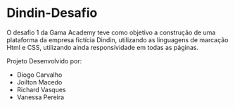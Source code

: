 # Dindin-Desafio

O desafio 1 da Gama Academy teve como objetivo a construção de uma plataforma da empresa fictícia Dindin, utilizando as linguagens de marcação Html e CSS, utilizando
 ainda responsividade em todas as páginas.

Projeto Desenvolvido por:

- Diogo Carvalho
- Joilton Macedo
- Richard Vasques
- Vanessa Pereira

